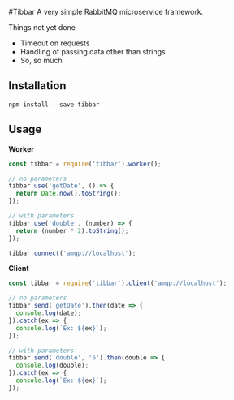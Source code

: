#Tibbar
A very simple RabbitMQ microservice framework.

Things not yet done

- Timeout on requests
- Handling of passing data other than strings
- So, so much

## Installation
```
npm install --save tibbar
```

## Usage
**Worker**
```javascript
const tibbar = require('tibbar').worker();

// no parameters
tibbar.use('getDate', () => {
  return Date.now().toString();
});

// with parameters
tibbar.use('double', (number) => {
  return (number * 2).toString();
});

tibbar.connect('amqp://localhost');
```

**Client**
```javascript
const tibbar = require('tibbar').client('amqp://localhost');

// no parameters
tibbar.send('getDate').then(date => {
  console.log(date);
}).catch(ex => {
  console.log(`Ex: ${ex}`);
});

// with parameters
tibbar.send('double', '5').then(double => {
  console.log(double);
}).catch(ex => {
  console.log(`Ex: ${ex}`);
});
```

##